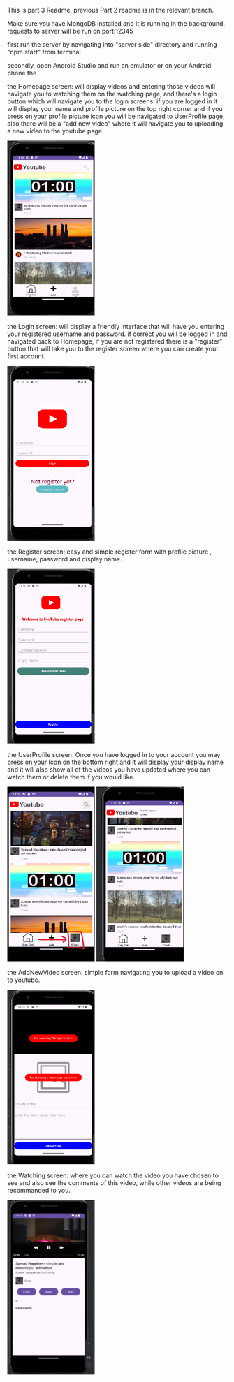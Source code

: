 This is part 3 Readme, previous Part 2 readme is in the relevant branch.

Make sure you have MongoDB installed and it is running in the background.
requests to server will be run on port:12345

first run the server by navigating into "server side" directory and running "npm start" from terminal

secondly, open Android Studio and run an emulator or on your Android phone the 


the Homepage screen:
will display videos and entering those videos will navigate you to watching them on the watching page, 
and there's a login button which will navigate you to the login screens.
if you are logged in it will display your name and profile picture on the top right corner 
and if you press on your profile picture icon you will be navigated to UserProfile page,
also there will be a "add new video" where it will navigate you to uploading a new video to the youtube page.


<img src="images/Homepage.png" alt="Description of Image" width="200" height="400">


the Login screen:
will display a friendly interface that will have you entering your registered username and password. 
if correct you will be logged in and navigated back to Homepage, 
if you are not registered there is a "register" button that will take you to the register screen
where you can create your first account.


<img src="images/Login.png" alt="Description of Image" width="200" height="400">



the Register screen:
easy and simple register form with profile picture , username, password and display name.


<img src="images/Register.png" alt="Description of Image" width="200" height="400">


the UserProfile screen:
Once you have logged in to your account you may press on your Icon on the bottom right and it will display your display name and it will also show all of the videos you have updated where you can watch them or delete them if you would like.


<img src="images/LoggedUser.png" alt="Description of Image" width="200" height="400">


<img src="images/UserPage.png" alt="Description of Image" width="200" height="400">


the AddNewVideo screen:
simple form navigating you to upload a video on to youtube.


<img src="images/UploadVideo.png" alt="Description of Image" width="200" height="400">


the Watching screen:
where you can watch the video you have chosen to see and also see the comments of this video, while other videos are being recommanded to you. 


<img src="images/WatchVideo.png" alt="Description of Image" width="200" height="400">


